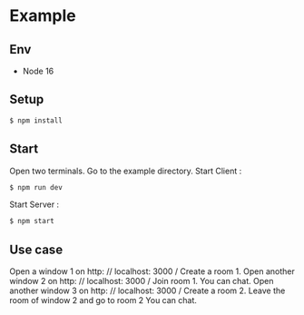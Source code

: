 # Example

## Env

- Node 16

## Setup
```sh
$ npm install
```
## Start
Open two terminals.
Go to the example directory.
Start Client :
```sh
$ npm run dev
```
Start Server :
```sh
$ npm start
```

## Use case

Open a window 1 on http: // localhost: 3000 /
Create a room 1.
Open another window 2 on http: // localhost: 3000 /
Join room 1.
You can chat.
Open another window 3 on http: // localhost: 3000 /
Create a room 2.
Leave the room of window 2 and go to room 2
You can chat.